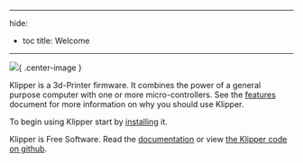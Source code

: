 ***

hide:

- toc title: Welcome

***

![](img/klipper-logo.png){ .center-image }

Klipper is a 3d-Printer firmware. It combines the power of a general purpose computer with one or more micro-controllers. See the [features](Features.md) document for more information on why you should use Klipper.

To begin using Klipper start by [installing](Installation.md) it.

Klipper is Free Software. Read the [documentation](Overview.md) or view [the Klipper code on github](https://github.com/Klipper3d/klipper).
